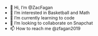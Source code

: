 - 👋 Hi, I’m @ZacFagan
- 👀 I’m interested in Basketball and Math
- 🌱 I’m currently learning to code
- 💞️ I’m looking to collaborate on Snapchat
- 📫 How to reach me @zfagan2019

<!---
ZacFagan/ZacFagan is a ✨ special ✨ repository because its `README.md` (this file) appears on your GitHub profile.
You can click the Preview link to take a look at your changes.
--->

